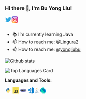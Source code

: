 ### Hi there 👋, I'm Bu Yong Liu!

<a href="https://twitter.com/Lingura2">
  <img align="left" alt="Bu Yong Liu | Twitter" width="21px" src="https://github.com/buyongliu0603/MyOverview/blob/main/assets/twitter.png"/>
</a>
<a href="https://www.instagram.com/yongliubu/">
  <img align="left" alt="Bu Yong Liu | Instragram" width="21px" src="https://github.com/buyongliu0603/MyOverview/blob/main/assets/instagram.png"/>
</a>

<br />
<br />

- :books: I’m currently learning Java
- 📫 How to reach me: <a href="https://twitter.com/Lingura2">@Lingura2</a> 
- 📫 How to reach me: <a href="https://www.instagram.com/yongliubu/">@yongliubu</a> 


![Github stats](https://github-readme-stats.vercel.app/api?username=buyongliu0603&theme=blue-green&show_icons=true&count_private=true)


![Top Languages Card](https://github-readme-stats.vercel.app/api/top-langs/?username=buyongliu0603&theme=blue-green&layout=compact)


**Languages and Tools:**  

<code><img height="20" src="https://github.com/buyongliu0603/MyOverview/blob/main/assets/python.png"></code>
<code><img height="20" src="https://github.com/buyongliu0603/MyOverview/blob/main/assets/javascript.png"></code>
<code><img height="20" src="https://github.com/buyongliu0603/MyOverview/blob/main/assets/php.png"></code>
<code><img height="20" src="https://github.com/buyongliu0603/MyOverview/blob/main/assets/visual-studio-code.png"></code>
<code><img height="20" src="https://github.com/buyongliu0603/MyOverview/blob/main/assets/java.png"></code>
<code><img height="20" src="https://github.com/buyongliu0603/MyOverview/blob/main/assets/dart.png"></code>
